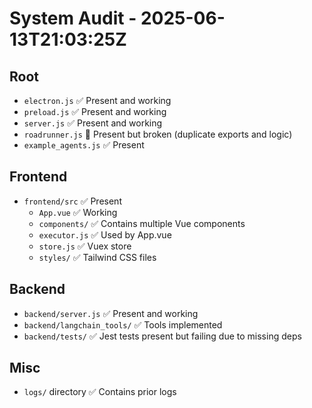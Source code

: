 # System Audit - 2025-06-13T21:03:25Z

## Root
- `electron.js` ✅ Present and working
- `preload.js` ✅ Present and working
- `server.js` ✅ Present and working
- `roadrunner.js` 🔧 Present but broken (duplicate exports and logic)
- `example_agents.js` ✅ Present

## Frontend
- `frontend/src` ✅ Present
  - `App.vue` ✅ Working
  - `components/` ✅ Contains multiple Vue components
  - `executor.js` ✅ Used by App.vue
  - `store.js` ✅ Vuex store
  - `styles/` ✅ Tailwind CSS files

## Backend
- `backend/server.js` ✅ Present and working
- `backend/langchain_tools/` ✅ Tools implemented
- `backend/tests/` ✅ Jest tests present but failing due to missing deps

## Misc
- `logs/` directory ✅ Contains prior logs

